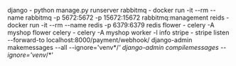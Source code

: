 django - python manage.py runserver
rabbitmq - docker run -it --rm --name rabbitmq -p 5672:5672 -p 15672:15672 rabbitmq:management
reids - docker run -it --rm --name redis -p 6379:6379 redis
flower - celery -A myshop flower
celery - celery -A myshop worker -l info
stripe - stripe listen --forward-to localhost:8000/payment/webhook/
django-admin makemessages --all --ignore='venv*/*'
django-admin compilemessages --ignore='venv*/*'